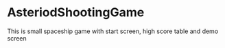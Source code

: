 # AsteriodShootingGame
This is small spaceship game with start screen, high score table and demo screen
